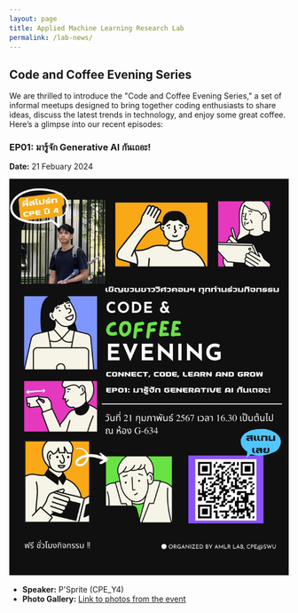 ```yaml
---
layout: page
title: Applied Machine Learning Research Lab
permalink: /lab-news/
---
```


## Code and Coffee Evening Series

We are thrilled to introduce the "Code and Coffee Evening Series," a set of informal meetups designed to bring together coding enthusiasts to share ideas, discuss the latest trends in technology, and enjoy some great coffee. Here’s a glimpse into our recent episodes:

### EP01: มารู้จัก Generative AI กันเถอะ!

**Date:** 21 Febuary 2024

![Poster for EP01](EP01_Poster.jpg)

- **Speaker:** P'Sprite (CPE_Y4)
- **Photo Gallery:** [Link to photos from the event](URL_to_photo_gallery)
